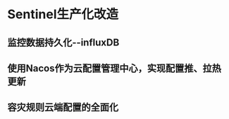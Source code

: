 Sentinel生产化改造
================
  监控数据持久化--influxDB
  ---------------------
  使用Nacos作为云配置管理中心，实现配置推、拉热更新
  -------------------
  容灾规则云端配置的全面化
  ----------------
